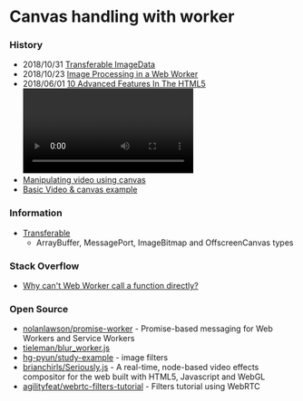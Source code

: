# Canvas handling with worker

### History
- 2018/10/31 [Transferable ImageData](https://www.kevinhoyt.com/2018/10/31/transferable-imagedata/)
- 2018/10/23 [Image Processing in a Web Worker](https://www.kevinhoyt.com/2018/10/23/image-processing-in-a-web-worker/)
- 2018/06/01 [10 Advanced Features In The HTML5 <video> Player](https://blog.addpipe.com/10-advanced-features-in-html5-video-player/)
- [Manipulating video using canvas](https://developer.mozilla.org/en-US/docs/Web/API/Canvas_API/Manipulating_video_using_canvas)
- [Basic Video & canvas example](https://stackoverflow.com/questions/4429440/html5-display-video-inside-canvas)


### Information
- [Transferable](https://developer.mozilla.org/en-US/docs/Web/API/Transferable)
    - ArrayBuffer, MessagePort, ImageBitmap and OffscreenCanvas types 


### Stack Overflow
- [Why can't Web Worker call a function directly?](https://stackoverflow.com/questions/11354992/why-cant-web-worker-call-a-function-directly)


### Open Source
- [nolanlawson/promise-worker](https://github.com/nolanlawson/promise-worker) - Promise-based messaging for Web Workers and Service Workers
- [tieleman/blur_worker.js](https://gist.github.com/tieleman/6028023)
- [hg-pyun/study-example](https://github.com/hg-pyun/study-example) - image filters
- [brianchirls/Seriously.js](https://github.com/brianchirls/Seriously.js) - A real-time, node-based video effects compositor for the web built with HTML5, Javascript and WebGL
- [agilityfeat/webrtc-filters-tutorial](https://github.com/agilityfeat/webrtc-filters-tutorial) - Filters tutorial using WebRTC